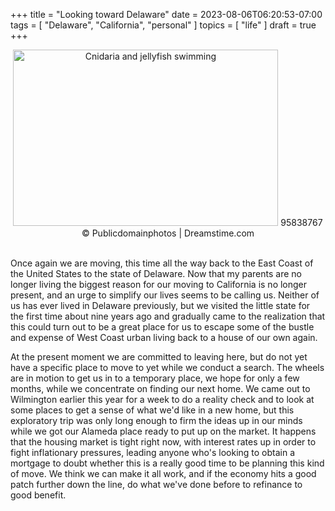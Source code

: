 +++
title = "Looking toward Delaware"
date = 2023-08-06T06:20:53-07:00
tags = [
    "Delaware",
    "California",
    "personal"
]
topics = [
    "life"
]
draft = true
+++
<div align="center" style="font-size:xsmall"><img src="https://milkfish08.s3.amazonaws.com/photo/blog/dreamstime_xxl_95838767.jpg" width=424 height=282 alt="Cnidaria and jellyfish swimming" title="Pelagic invertebrates swimming" />
95838767 © Publicdomainphotos | Dreamstime.com
</div><br clear="all" />

Once again we are moving, this time all the way back to the East Coast of the United States to the state of Delaware.
Now that my parents are no longer living the biggest reason for our moving to California is no longer present, and an urge to simplify our lives seems to be calling us.
Neither of us has ever lived in Delaware previously, but we visited the little state for the first time about nine years ago and gradually came to the realization that this could turn out to be a great place for us to escape some of the bustle and expense of West Coast urban living back to a house of our own again.

At the present moment we are committed to leaving here, but do not yet have a specific place to move to yet while we conduct a search.
The wheels are in motion to get us in to a temporary place, we hope for only a few months, while we concentrate on finding our next home.
We came out to Wilmington earlier this year for a week to do a reality check and to look at some places to get a sense of what we'd like in a new home, but this exploratory trip was only long enough to firm the ideas up in our minds while we got our Alameda place ready to put up on the market.
It happens that the housing market is tight right now, with interest rates up in order to fight inflationary pressures, leading anyone who's looking to obtain a mortgage to doubt whether this is a really good time to be planning this kind of move.
We think we can make it all work, and if the economy hits a good patch further down the line, do what we've done before to refinance to good benefit.
